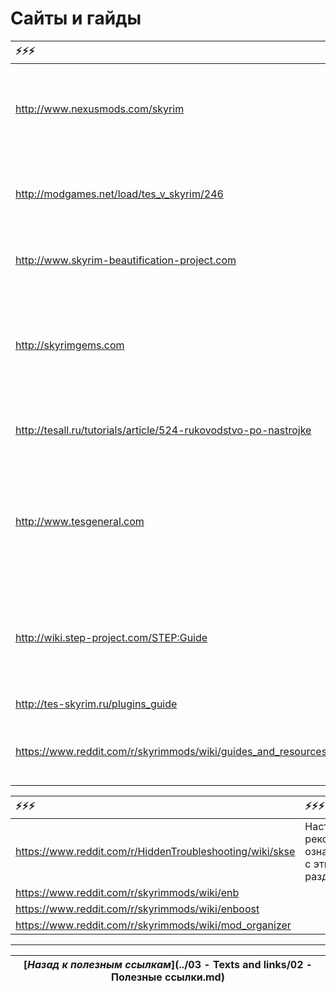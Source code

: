# Сайты и гайды

|                                                          ⚡⚡⚡|                                                                                                   ⚡⚡⚡|
|:----------------------------------------------------------------|:---------------------------------------------------------------------------------------------------------|
| http://www.nexusmods.com/skyrim                                 | Нексус, главное хранилище модов. Регистрация на нём бесплатна, просто нажми кнопку.                      |
| http://modgames.net/load/tes_v_skyrim/246                       | Русский сайт с модами, моды на русском скорее всего ты найдёшь именно здесь.                             |
| http://www.skyrim-beautification-project.com                    | Ссылки на всевозможные фиксы и апгрейды.                                                                 |
| http://skyrimgems.com                                           | Большая коллекция ссылок на модов с категоризацией. В некоторой части устарела, но есть много полезного. |
| http://tesall.ru/tutorials/article/524-rukovodstvo-po-nastrojke | Русскоязычный гайд по настройке и оптимизации.                                                           |
| http://www.tesgeneral.com                                       | Актуальный гайд по хорошим модам от забугорного /tesg/, обновляется и всё такое. Рюкзаки и вкусовщина.   |
| http://wiki.step-project.com/STEP:Guide                         | Skyrim Total Enhancement Project, название говорит само за себя, много качественных пояснений.           |
| http://tes-skyrim.ru/plugins_guide                              | Некоторые русские гайды.                                                                                 |
| https://www.reddit.com/r/skyrimmods/wiki/guides_and_resources   | Довольно полезный раздел с гайдами на Реддите.                                                           |

|                                                   ⚡⚡⚡|                                                  ⚡⚡⚡|
|:---------------------------------------------------------|:--------------------------------------------------------|
| https://www.reddit.com/r/HiddenTroubleshooting/wiki/skse | Настоятельно рекомендую ознакомиться с этими разделами. |
| https://www.reddit.com/r/skyrimmods/wiki/enb             |                                                         |
| https://www.reddit.com/r/skyrimmods/wiki/enboost         |                                                         |
| https://www.reddit.com/r/skyrimmods/wiki/mod_organizer   |                                                         |

------

|[*Назад к полезным ссылкам*](../03 - Texts and links/02 - Полезные ссылки.md)|
|:---:|
